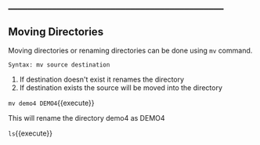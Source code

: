 ## ____________________________________________

## Moving Directories

Moving directories or renaming directories can be done using `mv` command.

`Syntax: mv source destination`

1. If destination doesn't exist it renames the directory 
2. If destination exists the source will be moved into the directory 

`mv demo4 DEMO4`{{execute}} 

This will rename the directory demo4 as  DEMO4

`ls`{{execute}}
